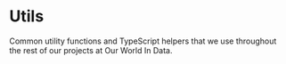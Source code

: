 # Utils

Common utility functions and TypeScript helpers that we use throughout the rest of our projects at Our World In Data.
